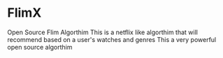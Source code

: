 # FlimX
Open Source Flim Algorthim
This is a netflix like algorthim that will recommend based on a user's watches and genres
This a very powerful open source algorthim
